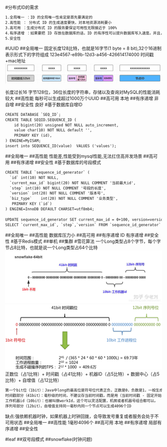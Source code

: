 [](https://mp.weixin.qq.com/s/yIE5NOj7nqCu2AnWCte1Rg)
[](https://github.com/Snailclimb/JavaGuide/blob/main/docs/distributed-system/distributed-id.md)
#分布式ID的需求
```asp
1.全局唯一 ：ID 的全局唯一性肯定是首先要满足的
2.高性能 ： 分布式 ID 的生成速度要快，对本地资源消耗要小
3.高可用 ：生成分布式 ID 的服务要保证可用性无限接近于 100%
4.有序递增 ：如果要把 ID 存放在数据库的话，ID 的有序性可以提升数据库写入速度。并且，很多时候 ，我们还很有可能会直接通过 ID 来进行排序
5.安全性
```
#UUID
##全局唯一
固定长度128比特，也就是16字节(1 byte = 8 bit),32个16进制表示形式下的字符组成
123e4567-e89b-12d3-a456-426614174000
时间戳+mac地址
![](.z_01_分布式_临界知识_分布式id_images/b1b9a1b0.png)
[](https://www.cnblogs.com/throwable/p/14343086.html)

长度过长16 字节128位，36位长度的字符串，存储以及查询对MySQL的性能消耗较大
##高性能
每秒可以生成超过1000万个UUID
##高可用
本地
##有序递增
非自增
##安全性
良好
#基于数据库自增ID
```asp
CREATE DATABASE `SEQ_ID`;
CREATE TABLE SEQID.SEQUENCE_ID (
    id bigint(20) unsigned NOT NULL auto_increment, 
    value char(10) NOT NULL default '',
    PRIMARY KEY (id),
) ENGINE=MyISAM;
insert into SEQUENCE_ID(value)  VALUES ('values');
```
##全局唯一
##高性能
性能差,性能受到mysql性能,无法扛住高并发场景
##高可用
##有序递增
##安全性
#基于数据库的号段模式
```asp
CREATE TABLE `sequence_id_generator` (
  `id` int(10) NOT NULL,
  `current_max_id` bigint(20) NOT NULL COMMENT '当前最大id',
  `step` int(10) NOT NULL COMMENT '号段的长度',
  `version` int(20) NOT NULL COMMENT '版本号',
  `biz_type`    int(20) NOT NULL COMMENT '业务类型',
   PRIMARY KEY (`id`)
) ENGINE=InnoDB DEFAULT CHARSET=utf8mb4;

UPDATE sequence_id_generator SET current_max_id = 0+100, version=version+1 WHERE version = 0  AND `biz_type` = 101
SELECT `current_max_id`, `step`,`version` FROM `sequence_id_generator` where `biz_type` = 101
```
##全局唯一
##高性能
数据库压力小
##高可用
##有序递增
ID 有序递增
##安全性
#基于Redis模式
##单机
##集群
#雪花算法
一个Long类型占8个字节，每个字节占8比特，也就是说一个Long类型占64个比特
![](.z_01_分布式_临界知识_分布式id_images/5b9340a3.png)
![](.z_01_分布式_临界知识_分布式id_images/577313dd.png)
正数位（占1比特）+ 时间戳（占41比特）+ 机器ID（占5比特）+ 数据中心（占5比特）+ 自增值（占12比特）
```asp
第一个bit位（1bit）：Java中long的最高位是符号位代表正负，正数是0，负数是1，一般生成ID都为正数，所以默认为0。
时间戳部分（41bit）：毫秒级的时间，不建议存当前时间戳，而是用（当前时间戳 - 固定开始时间戳）的差值，可以使产生的ID从更小的值开始；41位的时间戳可以使用69年，(1L << 41) / (1000L * 60 * 60 * 24 * 365) = 69年
工作机器id（10bit）：也被叫做workId，这个可以灵活配置，机房或者机器号组合都可以。
序列号部分（12bit），自增值支持同一毫秒内同一个节点可以生成4096个ID
```
缺点:强依赖机器时钟，如果机器上时钟回拨，会导致发号重复或者服务会处于不可用状态
##全局唯一
##高性能
1毫秒4096个
##高可用
本地
##有序递增
局部有序递增
##安全性

#leaf
[](https://tech.meituan.com/2017/04/21/mt-leaf.html)
##双号段模式
##snowflake(时钟问题)
[](https://tech.meituan.com/2017/04/21/mt-leaf.html)
